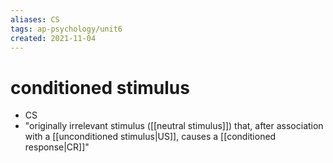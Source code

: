 ```yaml
---
aliases: CS
tags: ap-psychology/unit6 
created: 2021-11-04
---
```


# conditioned stimulus

- CS
- "originally irrelevant stimulus ([[neutral stimulus]]) that, after association with a [[unconditioned stimulus|US]], causes a [[conditioned response|CR]]" 
